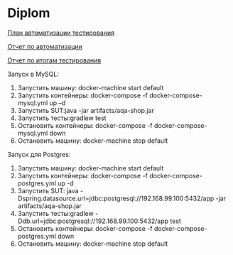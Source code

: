 # Diplom

[План автоматизации тестирования](https://github.com/YuliyaGer/Diplom/blob/master/Doc/Plan.md)

[Отчет по автоматизации](https://github.com/YuliyaGer/Diplom/blob/master/Doc/Automatization%20summary.md)

[Отчет по итогам тестирования](https://github.com/YuliyaGer/Diplom/blob/master/Doc/Summary.md)

Запуск в MySQL:
1.	Запустить машину: docker-machine start default
2.	Запустить контейнеры: docker-compose -f docker-compose-mysql.yml up –d
3.	Запустить SUT:java -jar artifacts/aqa-shop.jar
4.	Запустить тесты:gradlew test 
5.	Остановить контейнеры: docker-compose -f docker-compose-mysql.yml down
6.	Остановить машину: docker-machine stop default

Запуск для Postgres:
1.	Запустить машину: docker-machine start default
2.	Запустить контейнеры: docker-compose -f docker-compose-postgres.yml up -d
3.	Запустить SUT: java -Dspring.datasource.url=jdbc:postgresql://192.168.99.100:5432/app -jar artifacts/aqa-shop.jar
4.	Запустить тесты:gradlew -Ddb.url=jdbc:postgresql://192.168.99.100:5432/app test
5.	Остановить контейнеры: docker-compose -f docker-compose-postgres.yml down
6.	Остановить машину: docker-machine stop default
